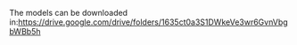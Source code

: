 The models can be downloaded in:https://drive.google.com/drive/folders/1635ct0a3S1DWkeVe3wr6GvnVbgbWBb5h
